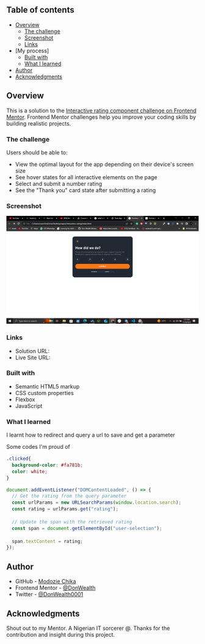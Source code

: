 ## Table of contents

- [Overview](#overview)
  - [The challenge](#the-challenge)
  - [Screenshot](#screenshot)
  - [Links](#links)
- [My process]
  - [Built with](#built-with)
  - [What I learned](#what-i-learned)
- [Author](#author)
- [Acknowledgments](#acknowledgments)

## Overview

This is a solution to the [Interactive rating component challenge on Frontend Mentor](https://www.frontendmentor.io/challenges/interactive-rating-component-koxpeBUmI). Frontend Mentor challenges help you improve your coding skills by building realistic projects. 

### The challenge

Users should be able to:

- View the optimal layout for the app depending on their device's screen size
- See hover states for all interactive elements on the page
- Select and submit a number rating
- See the "Thank you" card state after submitting a rating

### Screenshot

![](./images/Screenshot.png)

### Links

- Solution URL: [](https://github.com/Don-Wealth/interactive-rating)
- Live Site URL: [](https://don-wealth.github.io/interactive-rating/)

### Built with

- Semantic HTML5 markup
- CSS custom properties
- Flexbox
- JavaScript

### What I learned

I learnt how to redirect and query a url to save and get a parameter

Some codes I'm proud of
```css
.clicked{
  background-color: #fa781b;
  color: white;
}
```
```js
document.addEventListener("DOMContentLoaded", () => {
  // Get the rating from the query parameter
  const urlParams = new URLSearchParams(window.location.search);
  const rating = urlParams.get("rating");

  // Update the span with the retrieved rating
  const span = document.getElementById("user-selection");

  span.textContent = rating;
});
```


## Author

- GitHub - [Modozie Chika](https://github.com/Don-Wealth)
- Frontend Mentor - [@DonWealth](https://www.frontendmentor.io/profile/Don-Wealth)
- Twitter - [@DonWealth0001](https://twitter.com/DonWealth0001)

## Acknowledgments

Shout out to my Mentor. A Nigerian IT sorcerer @[](https://github.com/Kenechvkwv). Thanks for the contribution and insight during this project.

